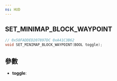 ```yaml
---
ns: HUD
---
```

## SET_MINIMAP_BLOCK_WAYPOINT

```c
// 0x58FADDED207897DC 0xA41C3B62
void SET_MINIMAP_BLOCK_WAYPOINT(BOOL toggle);
```


## 參數
* **toggle**: 

